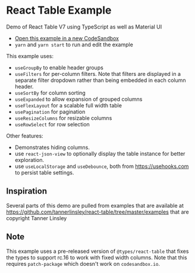 # React Table Example

Demo of React Table V7 using TypeScript as well as Material UI

- [Open this example in a new CodeSandbox](https://codesandbox.io/s/github/ggascoigne/react-table-example)
- `yarn` and `yarn start` to run and edit the example

This example uses:
  * `useGroupBy` to enable header groups
  * `useFilters` for per-column filters.  Note that filters are displayed in a separate filter dropdown rather than being embedded in each column header.
  * `useSortBy` for column sorting
  * `useExpanded` to allow expansion of grouped columns
  * `useFlexLayout` for a scalable full width table
  * `usePagination` for pagination
  * `useResizeColumns` for resizable columns
  * `useRowSelect` for row selection
  
Other features:
  * Demonstrates hiding columns.
  * use `react-json-view` to optionally display the table instance for better exploration.
  * use `useLocalStorage` and `useDebounce`, both from https://usehooks.com  to persist table settings.
  

## Inspiration

Several parts of this demo are pulled from examples that are available at https://github.com/tannerlinsley/react-table/tree/master/examples that are copyright Tanner Linsley

## Note

This example uses a pre-released version of `@types/react-table` that fixes the types to support rc.16  to work with fixed width columns.  Note that this requires `patch-package` which doesn't work on `codesandbox.io`.

